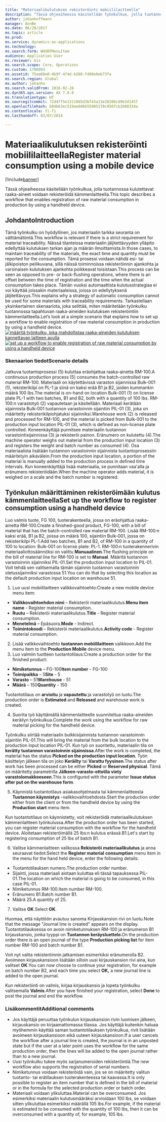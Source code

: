 ```yaml
---
title: "Materiaalikulutuksen rekisteröinti mobiililaitteella"
description: "Tässä ohjeaiheessa käsitellään työnkulkua, jolla tuotannossa kulutettavat raaka-aineet voidaan rekisteröidä kämmenlaitteella."
author: johanhoffmann
manager: AnnBe
ms.date: 06/20/2017
ms.topic: article
ms.prod: 
ms.service: dynamics-ax-applications
ms.technology: 
ms.search.form: WHSRFMenuItem
audience: Application User
ms.reviewer: bis
ms.search.scope: Core, Operations
ms.custom: 1706093
ms.assetid: 75ee68e0-4b9f-4f4d-b286-f498e0eb73fa
ms.search.region: Global
ms.author: johanho
ms.search.validFrom: 2016-02-28
ms.dyn365.ops.version: AX 7.0.0
ms.translationtype: HT
ms.sourcegitcommit: 72d4ff5e1311005d3bf43a13e28208cd9b3d1457
ms.openlocfilehash: b84b63ec519ae686b55905170c956fcb2b08334a
ms.contentlocale: fi-fi
ms.lasthandoff: 03/07/2018

---
```


# <a name="register-material-consumption-using-a-mobile-device"></a><span data-ttu-id="a80ca-103">Materiaalikulutuksen rekisteröinti mobiililaitteella</span><span class="sxs-lookup"><span data-stu-id="a80ca-103">Register material consumption using a mobile device</span></span>

[!include[banner](../includes/banner.md)]

<span data-ttu-id="a80ca-104">Tässä ohjeaiheessa käsitellään työnkulkua, jolla tuotannossa kulutettavat raaka-aineet voidaan rekisteröidä kämmenlaitteella.</span><span class="sxs-lookup"><span data-stu-id="a80ca-104">This topic describes a workflow that enables registration of raw material consumption in production by using a handheld device.</span></span>

<a name="introduction"></a><span data-ttu-id="a80ca-105">Johdanto</span><span class="sxs-lookup"><span data-stu-id="a80ca-105">Introduction</span></span>
------------

<span data-ttu-id="a80ca-106">Tämä työnkulku on hyödyllinen, jos materiaalin tarkka seuranta on välttämätöntä.</span><span class="sxs-lookup"><span data-stu-id="a80ca-106">This workflow is relevant if there is a strict requirement for material traceability.</span></span> <span data-ttu-id="a80ca-107">Näissä tilanteissa materiaalin jäljitettävyyden ylläpito edellyttää kulutuksen tarkan ajan ja määrän ilmoittamista.</span><span class="sxs-lookup"><span data-stu-id="a80ca-107">In those cases, to maintain traceability of the materials, the exact time and quantity must be reported for the consumption.</span></span> <span data-ttu-id="a80ca-108">Tämä prosessi voidaan nähdä esi- tai jälkipoiston peilikuvana, sillä näissä toiminnoissa rekisteröinnin ajankohta ja varsinaisen kulutuksen ajankohta poikkeavat toisistaan.</span><span class="sxs-lookup"><span data-stu-id="a80ca-108">This process can be seen as opposed to pre- or back-flushing operations, where there is an offset between the time of registration and the time when the actual consumption takes place.</span></span> <span data-ttu-id="a80ca-109">Tämän vuoksi automaattista kulutusstrategiaa ei voi käyttää joissakin materiaaleissa, joissa on edellytyksenä jäljitettävyys.</span><span class="sxs-lookup"><span data-stu-id="a80ca-109">This explains why a strategy of automatic consumption cannot be used for some materials with traceability requirements.</span></span> <span data-ttu-id="a80ca-110">Tarkastellaan yksinkertainen skenaariota, joka selittää, miten määritetään työnkulku tuotannossa tapahtuvan raaka-aineiden kulutuksen rekisteröintiin kämmenlaitteella.</span><span class="sxs-lookup"><span data-stu-id="a80ca-110">Let’s look at a simple scenario that explains how to set up a workflow to enable registration of raw material consumption in production by using a handheld device.</span></span> <span data-ttu-id="a80ca-111">[![määritä työnkulku, joka mahdollistaa raaka-aineiden kulutuksen kannettavan laitteen avulla](./media/scenario3.png)](./media/scenario3.png)</span><span class="sxs-lookup"><span data-stu-id="a80ca-111">[![set up a workflow to enable registration of raw material consumption by using a handheld device](./media/scenario3.png)](./media/scenario3.png)</span></span>

### <a name="scenario-details"></a><span data-ttu-id="a80ca-112">Skenaarion tiedot</span><span class="sxs-lookup"><span data-stu-id="a80ca-112">Scenario details</span></span>

<span data-ttu-id="a80ca-113">Jatkuva tuotantoprosessi (5) kuluttaa eräohjattua raaka-ainetta RM-100.</span><span class="sxs-lookup"><span data-stu-id="a80ca-113">A continuous production process (5) consumes the batch-controlled raw material RM-100.</span></span> <span data-ttu-id="a80ca-114">Materiaali on käytettävissä varaston sijainnissa Bulk-001 (1), rekisterikilpi on PL-1 ja siinä on kaksi erää B1 ja B2, joiden kummankin määrä 100 lbs.</span><span class="sxs-lookup"><span data-stu-id="a80ca-114">The material is on-hand on location Bulk-001 (1) on license plate PL-1 with two batches, B1 and B2, both with a quantity of 100 lbs.</span></span> <span data-ttu-id="a80ca-115">RM-100:n varastotyö (2) vapautetaan ja käsitellään. Materiaali kerätään sijainnista Bulk-001 tuotannon varastoinnin sijaintiin PIL-01 (3), joka on määritetty rekisterikilpiohjatuksi sijainniksi.</span><span class="sxs-lookup"><span data-stu-id="a80ca-115">Warehouse work (2) is released and processed for RM-100, and the material is picked from Bulk-001 to the production input location PIL-01 (3), which is defined as non-license plate controlled.</span></span> <span data-ttu-id="a80ca-116">Koneenkäyttäjä punnitsee materiaalin tuotannon varastointisijainnissa (3) ja rekisteröi painon. Eränumero on kulutettu (4).</span><span class="sxs-lookup"><span data-stu-id="a80ca-116">The machine operator weighs out material from the production input location (3) and registers the weight and batch number as consumed (4).</span></span> <span data-ttu-id="a80ca-117">Osa materiaalista lisätään tuotannon varastoinnin sijainnista tuotantoprosessiin määritetyin aikavälein.</span><span class="sxs-lookup"><span data-stu-id="a80ca-117">From the production input location, a portion of the material is manually added to the production process in defined time intervals.</span></span> <span data-ttu-id="a80ca-118">Kun koneenkäyttäjä lisää materiaalia, se punnitaan vaa'alla ja eränumero rekisteröidään.</span><span class="sxs-lookup"><span data-stu-id="a80ca-118">When the machine operator adds material, it is weighed on a scale and the batch number is registered.</span></span>

## <a name="set-up-the-workflow-to-register-consumption-using-a-handheld-device"></a><span data-ttu-id="a80ca-119">Työnkulun määrittäminen rekisteröimään kulutus kämmenlaitteella</span><span class="sxs-lookup"><span data-stu-id="a80ca-119">Set up the workflow to register consumption using a handheld device</span></span>
<span data-ttu-id="a80ca-120">Luo valmis tuote, FG 100, tuoterakenteella, jossa on eräohjattua raaka-ainetta RM-100.</span><span class="sxs-lookup"><span data-stu-id="a80ca-120">Create a finished-good product, FG-100, with a bill of material that has the batch-controlled raw material RM-100.</span></span> <span data-ttu-id="a80ca-121">Lisää RM-100:n kaksi erää, B1 ja B2, joissa on määrä 100, sijaintiin Bulk-001, jossa on rekisterikilpi PL-1.</span><span class="sxs-lookup"><span data-stu-id="a80ca-121">Add two batches, B1 and B2, of RM-100 in a quantity of 100 to location: Bulk-001 on license plate: PL-1.</span></span> <span data-ttu-id="a80ca-122">RM-100:n tuoterakennerivin materiaaliottosäännöksi on valittu **Manuaalinen**.</span><span class="sxs-lookup"><span data-stu-id="a80ca-122">The flushing principle on the bill of material line for RM-100 is set to **Manual**.</span></span> <span data-ttu-id="a80ca-123">Määritä tuotannon varastoinnin sijainniksi PIL-01.</span><span class="sxs-lookup"><span data-stu-id="a80ca-123">Set  the production input location to PIL-01.</span></span> <span data-ttu-id="a80ca-124">Voit tehdä sen valitsemalla tämän sijainnin tuotannon varastoinnin oletussijainniksi varastossa 51.</span><span class="sxs-lookup"><span data-stu-id="a80ca-124">You can do that by selecting this location as the default production input location on warehouse 51.</span></span>

1.  <span data-ttu-id="a80ca-125">Luo uusi mobiililaitteen valikkovaihtoehto:</span><span class="sxs-lookup"><span data-stu-id="a80ca-125">Create a new mobile device menu item:</span></span> 

-    <span data-ttu-id="a80ca-126">**Valikkovaihtoehdon nimi** – Rekisteröi materiaalikulutus.</span><span class="sxs-lookup"><span data-stu-id="a80ca-126">**Menu item name** - Register material consumption.</span></span> 
-    <span data-ttu-id="a80ca-127">**Ruutu** – Rekisteröi materiaalikulutus.</span><span class="sxs-lookup"><span data-stu-id="a80ca-127">**Title** - Register material consumption.</span></span> 
-    <span data-ttu-id="a80ca-128">**Menetelmä** – Epäsuora.</span><span class="sxs-lookup"><span data-stu-id="a80ca-128">**Mode** - Indirect.</span></span> 
-    <span data-ttu-id="a80ca-129">**Toimintokoodi** – Rekisteröi materiaalikulutus.</span><span class="sxs-lookup"><span data-stu-id="a80ca-129">**Activity code** - Register material consumption.</span></span>

2.  <span data-ttu-id="a80ca-130">Lisää valikkovaihtoehto **tuotannon mobiililaitteen** valikkoon.</span><span class="sxs-lookup"><span data-stu-id="a80ca-130">Add the menu item to the **Production Mobile** device menu.</span></span>
3.  <span data-ttu-id="a80ca-131">Luo valmiin tuotteen tuotantotilaus:</span><span class="sxs-lookup"><span data-stu-id="a80ca-131">Create a production order for the finished product:</span></span> 

-    <span data-ttu-id="a80ca-132">**Nimiketunnus** – FG-100</span><span class="sxs-lookup"><span data-stu-id="a80ca-132">**Item number** - FG-100</span></span> 
-    <span data-ttu-id="a80ca-133">**Toimipaikka** – 5</span><span class="sxs-lookup"><span data-stu-id="a80ca-133">**Site** - 5</span></span> 
-    <span data-ttu-id="a80ca-134">**Varasto** – 51</span><span class="sxs-lookup"><span data-stu-id="a80ca-134">**Warehouse** - 51</span></span> 
-    <span data-ttu-id="a80ca-135">**Määrä** – 150</span><span class="sxs-lookup"><span data-stu-id="a80ca-135">**Quantity** - 150</span></span>

<span data-ttu-id="a80ca-136">Tuotantotilaus on **arvioitu** ja **vapautettu** ja varastotyö on luotu.</span><span class="sxs-lookup"><span data-stu-id="a80ca-136">The production order is **Estimated** and **Released** and warehouse work is created.</span></span>

4.  <span data-ttu-id="a80ca-137">Suorita työ käyttämällä kämmenlaitteelle suunniteltua raaka-aineiden keräilyn työnkulkua.</span><span class="sxs-lookup"><span data-stu-id="a80ca-137">Complete the work using the workflow for raw material picking for the handheld device.</span></span>

<span data-ttu-id="a80ca-138">Työnkulku siirtää materiaalin bulkkisijainnista tuotannon varastoinnin sijaintiin PIL-01.</span><span class="sxs-lookup"><span data-stu-id="a80ca-138">This will bring the material from the bulk location to the production input location PIL-01.</span></span> <span data-ttu-id="a80ca-139">Kun työ on suoritettu, materiaalin tila on **kerätty tuotannon varastoinnin sijainnissa**.</span><span class="sxs-lookup"><span data-stu-id="a80ca-139">After the work is completed, the material has the status **Picked on the production input location**.</span></span> <span data-ttu-id="a80ca-140">Työn käsittelyn jälkeen tila on joko **Keräilty** tai **Varattu fyysinen**.</span><span class="sxs-lookup"><span data-stu-id="a80ca-140">The status after work has been processed can be either **Picked** or **Reserved physical**.</span></span> <span data-ttu-id="a80ca-141">Tämä on määritetty parametrilla **Jälkeen-varasto-ottotila viety varastolomakkeeseen**.</span><span class="sxs-lookup"><span data-stu-id="a80ca-141">This is configured with the parameter **Issue status after put on the warehouse form**.</span></span>

5.  <span data-ttu-id="a80ca-142">Käynnistä tuotantotilaus asiakasohjelmasta tai kämmenlaitteesta **Tuotannon käynnistys** -valikkovaihtoehdosta.</span><span class="sxs-lookup"><span data-stu-id="a80ca-142">Start the production order either from the client or from the handheld device by using the **Production start** menu item.</span></span>

<span data-ttu-id="a80ca-143">Kun tuotantotilaus on käynnistetty, voit rekisteröidä materiaalikulutuksen kämmenlaitteen työnkulussa.</span><span class="sxs-lookup"><span data-stu-id="a80ca-143">After the production order has been started, you can register material consumption with the workflow for the handheld device.</span></span> <span data-ttu-id="a80ca-144">Aloitetaan rekisteröimällä 25 lbs:n kulutus erässä B1.</span><span class="sxs-lookup"><span data-stu-id="a80ca-144">Let's start by registering consumption of 25 lbs of batch B1.</span></span>

6.  <span data-ttu-id="a80ca-145">Valitse kämmenlaitteen valikossa **Rekisteröi** **materiaalikulutus** ja anna seuraavat tiedot:</span><span class="sxs-lookup"><span data-stu-id="a80ca-145">Select the **Register material** **consumption** menu item in the menu for the hand held device, enter the following details:</span></span> 

-    <span data-ttu-id="a80ca-146">Tuotantotilauksen numero.</span><span class="sxs-lookup"><span data-stu-id="a80ca-146">The production order number.</span></span> 
-    <span data-ttu-id="a80ca-147">Sijainti, jossa materiaali aiotaan kuluttaa eli tässä tapauksessa PIL-01.</span><span class="sxs-lookup"><span data-stu-id="a80ca-147">The location on which the material is going to be consumed, in this case PIL-01.</span></span> 
-    <span data-ttu-id="a80ca-148">Nimiketunnus RM-100.</span><span class="sxs-lookup"><span data-stu-id="a80ca-148">Item number RM-100.</span></span> 
-    <span data-ttu-id="a80ca-149">Eränumero B1.</span><span class="sxs-lookup"><span data-stu-id="a80ca-149">Batch number B1.</span></span> 
-    <span data-ttu-id="a80ca-150">Määrä 25.</span><span class="sxs-lookup"><span data-stu-id="a80ca-150">A quantity of 25.</span></span>

7.  <span data-ttu-id="a80ca-151">Valitse **OK**.</span><span class="sxs-lookup"><span data-stu-id="a80ca-151">Select **OK**.</span></span>

<span data-ttu-id="a80ca-152">Huomaa, että näyttöön avautuu sanoma Kirjauskansion rivi on luotu.</span><span class="sxs-lookup"><span data-stu-id="a80ca-152">Note that the message "Journal line is created" appears on the display.</span></span> <span data-ttu-id="a80ca-153">Tuotantotilauksessa on avoin nimiketunnuksen RM-100 ja eränumeron B1 kirjauskansio, jonka tyyppi on **Tuotannon keräysluettelo**.</span><span class="sxs-lookup"><span data-stu-id="a80ca-153">On the production order there is an open journal of the type **Production picking list** for item number RM-100 and batch number B1.</span></span> 

<span data-ttu-id="a80ca-154">Voit nyt valita rekisteröinnin jatkamisen esimerkiksi eränumerolla B2. Avoimeen kirjauskansioon lisätään silloin uusi kirjauskansion rivi aina, kun valitset **OK**.</span><span class="sxs-lookup"><span data-stu-id="a80ca-154">You can now choose to continue your registration, for example on batch number B2, and each time you select **OK,** a new journal line is added to the open journal.</span></span> 

<span data-ttu-id="a80ca-155">Kun rekisteröinti on valmis, kirjaa kirjauskansio ja lopeta työnkulku valitsemalla **Valmis**.</span><span class="sxs-lookup"><span data-stu-id="a80ca-155">After you have finished your registration, select **Done** to post the journal and end the workflow.</span></span>

### <a name="additional-comments"></a><span data-ttu-id="a80ca-156">Lisäkommentit</span><span class="sxs-lookup"><span data-stu-id="a80ca-156">Additional comments</span></span> 

-   <span data-ttu-id="a80ca-157">Jos käyttäjä peruuttaa työnkulun kirjauskansion rivin luomisen jälkeen, kirjauskansio on kirjaamattomassa tilassa. Jos käyttäjä kuitenkin haluaa myöhemmin käyttää saman tuotantotilauksen työnkulkua, rivit lisätään avoimeen kirjauskansioon eikä uuteen kirjauskansioon.</span><span class="sxs-lookup"><span data-stu-id="a80ca-157">If a user cancels the workflow after a journal line is created, the journal is in an unposted state but if the user at a later point uses the workflow for the same production order, then the lines will be added to the open journal rather than to a new journal.</span></span>
-   <span data-ttu-id="a80ca-158">Uusi työnkulku tukee myös sarjanumeroiden rekisteröintiä.</span><span class="sxs-lookup"><span data-stu-id="a80ca-158">The new workflow also supports the registration of serial numbers.</span></span>
-   <span data-ttu-id="a80ca-159">Nimiketunnus voidaan rekisteröidä vain, jos se on määritetty valitun tuotanto- tai erätilauksen tuoterakenteessa tai kaavassa.</span><span class="sxs-lookup"><span data-stu-id="a80ca-159">It is only possible to register an item number that is defined in the bill of material or in the formula for the selected production order or batch order.</span></span>
-   <span data-ttu-id="a80ca-160">Materiaali voidaan ylikuluttaa.</span><span class="sxs-lookup"><span data-stu-id="a80ca-160">Material can be overconsumed.</span></span> <span data-ttu-id="a80ca-161">Jos esimerkiksi materiaalin kulutusmääräksi arvioidaan 100 lbs, se voidaan sitten ylikuluttaa esimerkiksi määrällä 105 lbs.</span><span class="sxs-lookup"><span data-stu-id="a80ca-161">For example, if the material is estimated to be consumed with the quantity of 100 lbs, then it can be overconsumed with a quantity of, for example, 105 lbs.</span></span>



